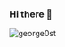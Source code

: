 ### Hi there 👋

<!--
**george0st/george0st** is a ✨ _special_ ✨ repository because its `README.md` (this file) appears on your GitHub profile.

Here are some ideas to get you started:

- 🔭 I’m currently working on ...
- 🌱 I’m currently learning ...
- 👯 I’m looking to collaborate on ...
- 🤔 I’m looking for help with ...
- 💬 Ask me about ...
- 📫 How to reach me: ...
- 😄 Pronouns: ...
- ⚡ Fun fact: ...
-->
<p align="left"> 
  <img src="https://github-readme-stats.vercel.app/api?username=george0st&show_icons=true&theme=shadow_green&rank_icon=percentile&show=reviews,discussions_started,discussions_answered,prs_merged,prs_merged_percentage&include_all_commits=false" alt="george0st" />
